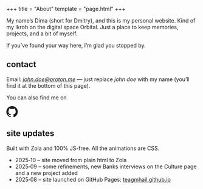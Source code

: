 +++
title = "About"
template = "page.html"
+++

My name’s Dima (short for Dmitry), and this is my personal website. Kind of my Ikroh on the digital space Orbital. Just a place to keep memories, projects, and a bit of myself.

If you’ve found your way here, I’m glad you stopped by.

## contact

Email: *john.doe@proton.me* — just replace *john doe* with my name (you’ll find it at the bottom of this page).

You can also find me on

<p class="center">
  <a href="https://github.com/teagmhail" target="_blank" rel="noopener noreferrer"
    class="icon-link" aria-label="GitHub profile">
    <!-- GitHub SVG logo -->
    <svg xmlns="http://www.w3.org/2000/svg" width="30" height="30" fill="currentColor"
        viewBox="0 0 16 16">
        <path d="M8 0C3.58 0 0 3.58 0 8c0 3.54 2.29 6.53 
        5.47 7.59.4.07.55-.17.55-.38 
        0-.19-.01-.82-.01-1.49-2 
        .37-2.53-.49-2.69-.94-.09-.23-.48-.94-.82-1.13-.28-.15-.68-.52
        -.01-.53.63-.01 1.08.58 1.23.82.72 1.21 
        1.87.87 2.33.66.07-.52.28-.87.51-1.07-1.78-.2
        -3.64-.89-3.64-3.95 0-.87.31-1.59.82-2.15
        -.08-.2-.36-1.02.08-2.12 0 0 .67-.21 
        2.2.82a7.65 7.65 0 0 1 4 0c1.53-1.03 
        2.2-.82 2.2-.82.44 1.1.16 1.92.08 
        2.12.51.56.82 1.27.82 2.15 
        0 3.07-1.87 3.75-3.65 3.95.29.25.54.73.54 
        1.48 0 1.07-.01 1.93-.01 2.2 0 .21.15.46.55.38A8.01 
        8.01 0 0 0 16 8c0-4.42-3.58-8-8-8z" />
    </svg>
  </a>
</p>

## site updates
Built with Zola and 100% JS-free. All the animations are CSS.
- 2025‑10 – site moved from plain html to Zola
- 2025‑09 – some refinements, new Banks interviews on the Culture page and a new project added
- 2025‑08 – site launched on GitHub Pages: <a href="https://teagmhail.github.io" target="_blank" rel="noopener">teagmhail.github.io</a>